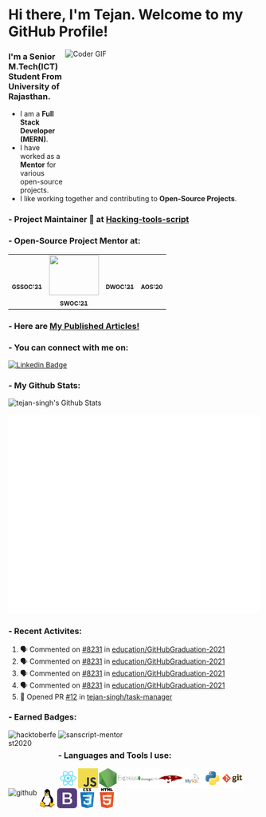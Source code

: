 # Hi there, I'm Tejan. Welcome to my GitHub Profile!

<img align="right" src="https://www.bypeople.com/wp-content/uploads/2019/03/people-at-work.gif" alt="Coder GIF" width="390px" height="270px">

### I'm a Senior M.Tech(ICT) Student From University of Rajasthan.

- I am a **Full Stack Developer (MERN)**.
- I have worked as a **Mentor** for various open-source projects.
- I like working together and contributing to **Open-Source Projects**.


### - Project Maintainer 📜 at [Hacking-tools-script](https://github.com/sanscript-tech/hacking-tools-scripts)

### - Open-Source Project Mentor at: 

<table>
  <tr>
    <td align="center"><a href="https://gssoc.girlscript.tech/"><img src="https://user-images.githubusercontent.com/50990883/108538140-79797b00-7304-11eb-8fbe-dc7570b3a329.png" width="100px;" alt=""/><br /><sub><b>GSSOC'21</b></sub></a></td>
    
   <td align="center"><a href="https://swoc.tech/"><img height="80px" src="https://user-images.githubusercontent.com/50990883/104121780-e7766e00-5366-11eb-8aae-50a1349a2175.png" width="100px;" alt=""/><br /><sub><b>SWOC'21</b></sub></a></td>
    
   <td align="center"><a href="https://devscript.tech/woc/"><img src="https://user-images.githubusercontent.com/50990883/104121685-2e179880-5366-11eb-9746-c28e1599397e.png" width="100px;" alt=""/><br /><sub><b>DWOC'21</b></sub></a></td>
    
   <td align="center"><a href="https://github.com/sanscript-tech"><img src="https://user-images.githubusercontent.com/50990883/104121829-58b62100-5367-11eb-8b7b-36a1fb2912b3.png" width="100px;" alt=""/><br /><sub><b> AOS'20</b></sub></a></td>
    </tr>
</table>


### - Here are [My Published Articles!](https://iq.opengenus.org/author/tejan/)

### - You can connect with me on:

[![Linkedin Badge](https://img.shields.io/badge/-tejansingh-blue?style=flat-square&logo=Linkedin&logoColor=white&link=https://www.linkedin.com/in/tejansingh)](https://www.linkedin.com/in/tejansingh)

### - My Github Stats:

<p align = "left"><img src="https://github-readme-stats.vercel.app/api?username=tejan-singh&show_icons=true" alt="tejan-singh's Github Stats"/>
</p>


![Metrics](https://github.com/tejan-singh/tejan-singh/blob/master/github-metrics.svg)



### - Recent Activites:
<!--START_SECTION:activity-->
1. 🗣 Commented on [#8231](https://github.com/education/GitHubGraduation-2021/issues/8231) in [education/GitHubGraduation-2021](https://github.com/education/GitHubGraduation-2021)
2. 🗣 Commented on [#8231](https://github.com/education/GitHubGraduation-2021/issues/8231) in [education/GitHubGraduation-2021](https://github.com/education/GitHubGraduation-2021)
3. 🗣 Commented on [#8231](https://github.com/education/GitHubGraduation-2021/issues/8231) in [education/GitHubGraduation-2021](https://github.com/education/GitHubGraduation-2021)
4. 🗣 Commented on [#8231](https://github.com/education/GitHubGraduation-2021/issues/8231) in [education/GitHubGraduation-2021](https://github.com/education/GitHubGraduation-2021)
5. 💪 Opened PR [#12](https://github.com/tejan-singh/task-manager/pull/12) in [tejan-singh/task-manager](https://github.com/tejan-singh/task-manager)
<!--END_SECTION:activity-->

### - Earned Badges:
<img src="https://user-images.githubusercontent.com/50990883/103812689-e3a3cc80-5084-11eb-929e-6b3e549c8e85.png" alt="hacktoberfest2020" img align="left" width="100" height="100">
<img src="https://user-images.githubusercontent.com/50990883/103812918-41381900-5085-11eb-8fd0-e040b46662b7.jpg" alt="sanscript-mentor" width="100" height="100">

### - Languages and Tools I use:
<p>
<img src="https://raw.githubusercontent.com/github/explore/80688e429a7d4ef2fca1e82350fe8e3517d3494d/topics/react/react.png" alt="ReactJS" width="40" height="40" img align="left"/>
<img src="https://raw.githubusercontent.com/github/explore/80688e429a7d4ef2fca1e82350fe8e3517d3494d/topics/javascript/javascript.png" alt="javascript" width="40" height="40" img align="left"/>
<img src="https://raw.githubusercontent.com/github/explore/80688e429a7d4ef2fca1e82350fe8e3517d3494d/topics/nodejs/nodejs.png" alt="nodejs" width="40" height="40" img align="left"/>
<img src="https://raw.githubusercontent.com/github/explore/80688e429a7d4ef2fca1e82350fe8e3517d3494d/topics/express/express.png" alt="express" width="40" height="40" img align="left"/>
<img src="https://raw.githubusercontent.com/github/explore/80688e429a7d4ef2fca1e82350fe8e3517d3494d/topics/mongodb/mongodb.png" alt="mongoDB" width="40" height="40" img align="left"/>
<img src="https://raw.githubusercontent.com/github/explore/80688e429a7d4ef2fca1e82350fe8e3517d3494d/topics/mongoose/mongoose.png" alt="mongoose" width="50" height="40" img align="left"/>  
<img src="https://raw.githubusercontent.com/github/explore/80688e429a7d4ef2fca1e82350fe8e3517d3494d/topics/mysql/mysql.png" alt="mysql" width="40" height="40" img align="left"/>  
<img src="https://raw.githubusercontent.com/github/explore/80688e429a7d4ef2fca1e82350fe8e3517d3494d/topics/python/python.png" alt="python" width="40" height="40" img align="left"/>
<img src="https://raw.githubusercontent.com/github/explore/80688e429a7d4ef2fca1e82350fe8e3517d3494d/topics/git/git.png" alt="git" width="40" height="40" img align="left"/>
<img src='https://cdn.jsdelivr.net/npm/simple-icons@3.0.1/icons/github.svg' alt='github' height='40' img align="left">
<img src="https://raw.githubusercontent.com/github/explore/80688e429a7d4ef2fca1e82350fe8e3517d3494d/topics/linux/linux.png" alt="linux" width="40" height="40" img align="left"/> 
<img src="https://raw.githubusercontent.com/github/explore/80688e429a7d4ef2fca1e82350fe8e3517d3494d/topics/bootstrap/bootstrap.png" alt="bootstrap" width="40" height="40" img align="left"/>
<img src="https://raw.githubusercontent.com/github/explore/80688e429a7d4ef2fca1e82350fe8e3517d3494d/topics/css/css.png" alt="css3" width="40" height="40" img align="left"/>
<img src="https://raw.githubusercontent.com/github/explore/80688e429a7d4ef2fca1e82350fe8e3517d3494d/topics/html/html.png" alt="html5" width="40" height="40" img align="left"/> 
</p>

